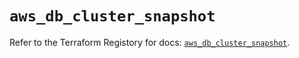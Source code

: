 # `aws_db_cluster_snapshot`

Refer to the Terraform Registory for docs: [`aws_db_cluster_snapshot`](https://www.terraform.io/docs/providers/aws/r/db_cluster_snapshot).
